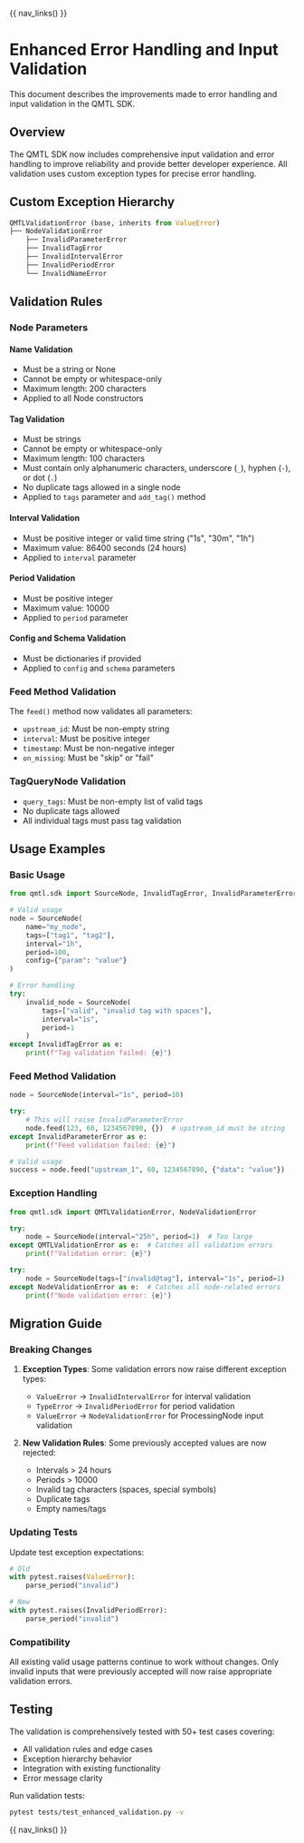 {{ nav_links() }}

# Enhanced Error Handling and Input Validation

This document describes the improvements made to error handling and input validation in the QMTL SDK.

## Overview

The QMTL SDK now includes comprehensive input validation and error handling to improve reliability and provide better developer experience. All validation uses custom exception types for precise error handling.

## Custom Exception Hierarchy

```python
QMTLValidationError (base, inherits from ValueError)
├── NodeValidationError
    ├── InvalidParameterError
    ├── InvalidTagError
    ├── InvalidIntervalError
    ├── InvalidPeriodError
    └── InvalidNameError
```

## Validation Rules

### Node Parameters

#### Name Validation
- Must be a string or None
- Cannot be empty or whitespace-only
- Maximum length: 200 characters
- Applied to all Node constructors

#### Tag Validation
- Must be strings
- Cannot be empty or whitespace-only
- Maximum length: 100 characters
- Must contain only alphanumeric characters, underscore (`_`), hyphen (`-`), or dot (`.`)
- No duplicate tags allowed in a single node
- Applied to `tags` parameter and `add_tag()` method

#### Interval Validation
- Must be positive integer or valid time string ("1s", "30m", "1h")
- Maximum value: 86400 seconds (24 hours)
- Applied to `interval` parameter

#### Period Validation
- Must be positive integer
- Maximum value: 10000
- Applied to `period` parameter

#### Config and Schema Validation
- Must be dictionaries if provided
- Applied to `config` and `schema` parameters

### Feed Method Validation

The `feed()` method now validates all parameters:

- `upstream_id`: Must be non-empty string
- `interval`: Must be positive integer
- `timestamp`: Must be non-negative integer
- `on_missing`: Must be "skip" or "fail"

### TagQueryNode Validation

- `query_tags`: Must be non-empty list of valid tags
- No duplicate tags allowed
- All individual tags must pass tag validation

## Usage Examples

### Basic Usage
```python
from qmtl.sdk import SourceNode, InvalidTagError, InvalidParameterError

# Valid usage
node = SourceNode(
    name="my_node",
    tags=["tag1", "tag2"],
    interval="1h",
    period=100,
    config={"param": "value"}
)

# Error handling
try:
    invalid_node = SourceNode(
        tags=["valid", "invalid tag with spaces"],
        interval="1s",
        period=1
    )
except InvalidTagError as e:
    print(f"Tag validation failed: {e}")
```

### Feed Method Validation
```python
node = SourceNode(interval="1s", period=10)

try:
    # This will raise InvalidParameterError
    node.feed(123, 60, 1234567890, {})  # upstream_id must be string
except InvalidParameterError as e:
    print(f"Feed validation failed: {e}")

# Valid usage
success = node.feed("upstream_1", 60, 1234567890, {"data": "value"})
```

### Exception Handling
```python
from qmtl.sdk import QMTLValidationError, NodeValidationError

try:
    node = SourceNode(interval="25h", period=1)  # Too large
except QMTLValidationError as e:  # Catches all validation errors
    print(f"Validation error: {e}")

try:
    node = SourceNode(tags=["invalid@tag"], interval="1s", period=1)
except NodeValidationError as e:  # Catches all node-related errors
    print(f"Node validation error: {e}")
```

## Migration Guide

### Breaking Changes

1. **Exception Types**: Some validation errors now raise different exception types:
   - `ValueError` → `InvalidIntervalError` for interval validation
   - `TypeError` → `InvalidPeriodError` for period validation
   - `ValueError` → `NodeValidationError` for ProcessingNode input validation

2. **New Validation Rules**: Some previously accepted values are now rejected:
   - Intervals > 24 hours
   - Periods > 10000
   - Invalid tag characters (spaces, special symbols)
   - Duplicate tags
   - Empty names/tags

### Updating Tests

Update test exception expectations:
```python
# Old
with pytest.raises(ValueError):
    parse_period("invalid")

# New  
with pytest.raises(InvalidPeriodError):
    parse_period("invalid")
```

### Compatibility

All existing valid usage patterns continue to work without changes. Only invalid inputs that were previously accepted will now raise appropriate validation errors.

## Testing

The validation is comprehensively tested with 50+ test cases covering:
- All validation rules and edge cases
- Exception hierarchy behavior
- Integration with existing functionality
- Error message clarity

Run validation tests:
```bash
pytest tests/test_enhanced_validation.py -v
```

{{ nav_links() }}

